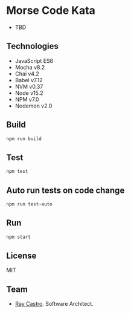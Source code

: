 # Morse Code Kata
- TBD

## Technologies
- JavaScript ES6 
- Mocha v8.2
- Chai v4.2
- Babel v7.12
- NVM v0.37
- Node v15.2
- NPM v7.0
- Nodemon v2.0

## Build
```bash
npm run build
```

## Test
```bash
npm test
```

## Auto run tests on code change
```bash
npm run test-auto
```

## Run
```bash
npm start
```

## License
MIT

## Team
- [Ray Castro]. Software Architect.

[nvm]: https://github.com/creationix/nvm#install-script
[node]: https://nodejs.org
[npm]: https://www.npmjs.com
[Ray Castro]: https://github.com/raydecastro
[My Node.js Setup (Mocha & Chai, Babel7, ES6)]: https://dev.to/bnorbertjs/my-nodejs-setup-mocha--chai-babel7-es6-43ei
